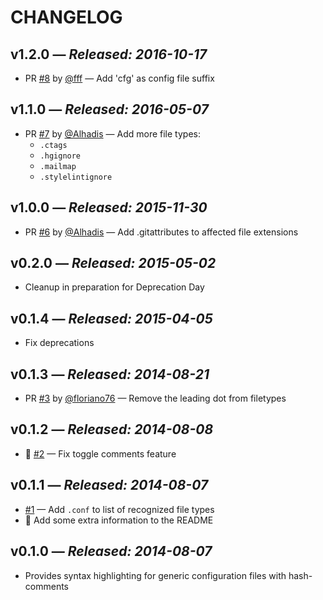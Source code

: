 # CHANGELOG

## **v1.2.0** &mdash; *Released: 2016-10-17*

* PR [#8](https://github.com/lee-dohm/language-generic-config/pull/8) by [@fff](https://github.com/fff) &mdash; Add 'cfg' as config file suffix

## **v1.1.0** &mdash; *Released: 2016-05-07*

* PR [#7](https://github.com/lee-dohm/language-generic-config/pull/7) by [@Alhadis](https://github.com/Alhadis) &mdash; Add more file types:
    * `.ctags`
    * `.hgignore`
    * `.mailmap`
    * `.stylelintignore`

## **v1.0.0** &mdash; *Released: 2015-11-30*

* PR [#6](https://github.com/lee-dohm/language-generic-config/pull/6) by [@Alhadis](https://github.com/Alhadis) &mdash; Add .gitattributes to affected file extensions

## **v0.2.0** &mdash; *Released: 2015-05-02*

* Cleanup in preparation for Deprecation Day

## **v0.1.4** &mdash; *Released: 2015-04-05*

* Fix deprecations

## **v0.1.3** &mdash; *Released: 2014-08-21*

* PR [#3](https://github.com/lee-dohm/language-generic-config/pull/3) by [@floriano76](https://github.com/floriano76) &mdash; Remove the leading dot from filetypes

## **v0.1.2** &mdash; *Released: 2014-08-08*

* :bug: [#2](https://github.com/lee-dohm/language-generic-config/issues/2) &mdash; Fix toggle comments feature

## **v0.1.1** &mdash; *Released: 2014-08-07*

* [#1](https://github.com/lee-dohm/language-generic-config/issues/1) &mdash; Add `.conf` to list of recognized file types
* :memo: Add some extra information to the README

## **v0.1.0** &mdash; *Released: 2014-08-07*

* Provides syntax highlighting for generic configuration files with hash-comments
